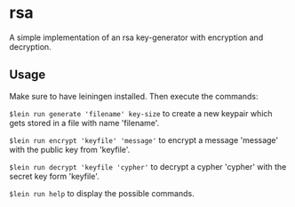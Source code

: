 # rsa

A simple implementation of an rsa key-generator with encryption and decryption.

## Usage

Make sure to have leiningen installed. Then execute the commands:

`$lein run generate 'filename' key-size` to create a new keypair which gets stored in a file with name 'filename'.

`$lein run encrypt 'keyfile' 'message'` to encrypt a message 'message' with the public key from 'keyfile'.

`$lein run decrypt 'keyfile 'cypher'` to decrypt a cypher 'cypher' with the secret key form 'keyfile'.

`$lein run help` to display the possible commands.
